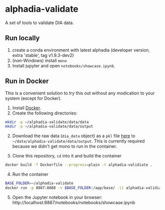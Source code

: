 # alphadia-validate
A set of tools to validate DIA data.


## Run locally
1. create a conda environment with latest alphadia (developer version, extra 'stable', tag v1.9.3-dev2)
2. (non-Windows) install `mono`
3. Install jupyter and open `notebooks/showcase.ipynb`.


## Run in Docker
This is a convenient solution to try this out without any modication to your system (except for Docker).


1. Install [Docker](https://docs.docker.com/engine/install/ubuntu/).
2. Create the following directories:
```bash
mkdir -p ~/alphadia-validate/data/data
mkdir -p ~/alphadia-validate/data/output
```
2. Download the raw data (`dia_data` object) as a `pkl` file [here](https://datashare.biochem.mpg.de/s/pckjZUEBChOvA9v)
to `~/data/alphadia-validate/data/output`.
This is currently required because we didn't get mono to run in the container.

3. Clone this repository, `cd` into it and build the container
```bash
docker build -f Dockerfile --progress=plain -t alphadia-validiate .
```

4. Run the container
```bash
BASE_FOLDER=~/alphadia-validate
docker run -p 8887:8888 -v $BASE_FOLDER:/app/base/ -it alphadia-validiate
```

5. Open the Jupyter notebook in your browser: http://localhost:8887/notebooks/notebooks/showcase.ipynb

